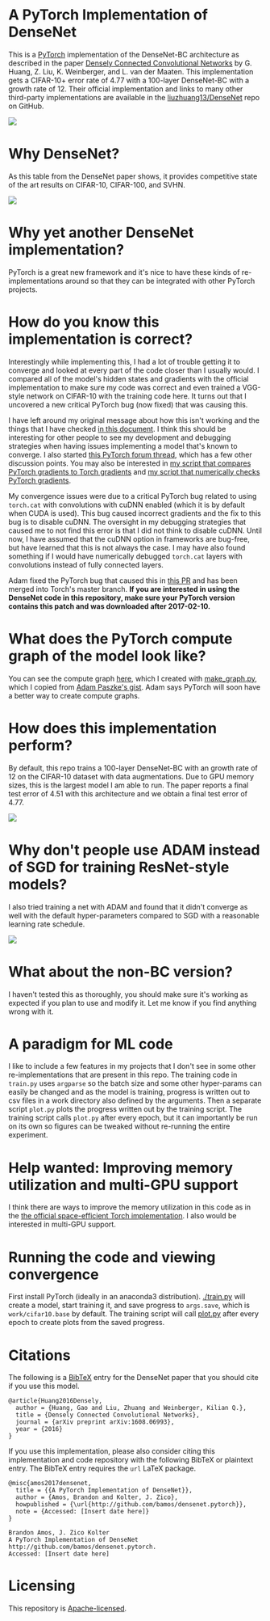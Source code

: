 # A PyTorch Implementation of DenseNet

This is a [PyTorch](http://pytorch.org/) implementation of the
DenseNet-BC architecture as described in the
paper [Densely Connected Convolutional Networks](https://arxiv.org/abs/1608.06993)
by G. Huang, Z. Liu, K. Weinberger, and L. van der Maaten.
This implementation gets a CIFAR-10+ error rate of
4.77 with a 100-layer DenseNet-BC with a growth rate of 12.
Their official implementation and links to many other
third-party implementations are available in the
[liuzhuang13/DenseNet](https://github.com/liuzhuang13/DenseNet)
repo on GitHub.

![](images/header.png)

# Why DenseNet?

As this table from the DenseNet paper shows, it provides
competitive state of the art results on CIFAR-10,
CIFAR-100, and SVHN.

![](images/densenet-err-table.png)

# Why yet another DenseNet implementation?

PyTorch is a great new framework and it's nice to have these
kinds of re-implementations around so that they can be integrated
with other PyTorch projects.

# How do you know this implementation is correct?

Interestingly while implementing this, I had a lot of
trouble getting it to converge and looked at every part
of the code closer than I usually would.
I compared all of the model's hidden states and gradients
with the official implementation to make sure my code was correct
and even trained a VGG-style network on CIFAR-10 with the
training code here.
It turns out that I uncovered a new critical PyTorch
bug (now fixed) that was causing this.

I have left around my original message about how this
isn't working and the things that I have checked
[in this document](attic/debugging-discussion.md).
I think this should be interesting for other people to
see my development and debugging strategies when
having issues implementing a model that's known
to converge.
I also started
[this PyTorch forum thread](https://discuss.pytorch.org/t/help-debugging-densenet-model-on-cifar-10/412),
which has a few other discussion points.
You may also be interested in
[my script that
compares PyTorch gradients to Torch gradients](https://github.com/bamos/densenet.pytorch/blob/master/attic/compare-pytorch-and-torch-grads.py)
and
[my script that numerically checks PyTorch gradients](https://github.com/bamos/densenet.pytorch/blob/master/attic/numcheck-grads.py).

My convergence issues were due to a critical PyTorch bug
related to using `torch.cat` with convolutions with cuDNN
enabled (which it is by default when CUDA is used).
This bug caused incorrect gradients and the fix to
this bug is to disable cuDNN.
The oversight in my debugging strategies that caused me to
not find this error is that I did not think to disable cuDNN.
Until now, I have assumed that the cuDNN option in frameworks
are bug-free, but have learned that this is not always the case.
I may have also found something if I would have numerically
debugged `torch.cat` layers with convolutions instead of
fully connected layers.

Adam fixed the PyTorch bug that caused this in
[this PR](https://github.com/pytorch/pytorch/pull/708)
and has been merged into Torch's master branch.
**If you are interested in using the DenseNet code in
this repository, make sure your PyTorch version
contains this patch and was downloaded after 2017-02-10.**

# What does the PyTorch compute graph of the model look like?

You can see the compute graph [here](images/graph.png),
which I created with [make_graph.py](https://github.com/bamos/densenet.pytorch/blob/master/make_graph.py),
which I copied from
[Adam Paszke's gist](https://gist.github.com/apaszke/01aae7a0494c55af6242f06fad1f8b70).
Adam says PyTorch will soon have a better way to create
compute graphs.

# How does this implementation perform?

By default, this repo trains a 100-layer DenseNet-BC with
an growth rate of 12 on the CIFAR-10 dataset with
data augmentations.
Due to GPU memory sizes, this is the largest model I am able to run.
The paper reports a final test error of 4.51 with this
architecture and we obtain a final test error of 4.77.

![](images/sgd-loss-error.png)

# Why don't people use ADAM instead of SGD for training ResNet-style models?

I also tried training a net with ADAM and found that it didn't
converge as well with the default hyper-parameters compared
to SGD with a reasonable learning rate schedule.

![](images/adam-loss-error.png)

# What about the non-BC version?

I haven't tested this as thoroughly, you should make sure
it's working as expected if you plan to use and modify it.
Let me know if you find anything wrong with it.

# A paradigm for ML code

I like to include a few features in my projects
that I don't see in some other re-implementations
that are present in this repo.
The training code in `train.py` uses `argparse` so the batch size
and some other hyper-params can easily be changed
and as the model is training, progress is written
out to csv files in a work directory also defined
by the arguments.
Then a separate script `plot.py` plots the
progress written out by the training script.
The training script calls `plot.py` after every epoch,
but it can importantly be run on its own so figures
can be tweaked without re-running the entire experiment.

# Help wanted: Improving memory utilization and multi-GPU support

I think there are ways to improve the memory utilization
in this code as in the
[the official space-efficient Torch implementation](https://github.com/gaohuang/DenseNet_lite).
I also would be interested in multi-GPU support.

# Running the code and viewing convergence

First install PyTorch (ideally in an anaconda3 distribution).
[./train.py](./train.py) will create a model, start training it,
and save progress to `args.save`, which is
`work/cifar10.base` by default.
The training script will call [plot.py](./plot.py) after
every epoch to create plots from the saved progress.

# Citations

The following is a [BibTeX](http://www.bibtex.org/)
entry for the DenseNet paper that you should cite
if you use this model.

```
@article{Huang2016Densely,
  author = {Huang, Gao and Liu, Zhuang and Weinberger, Kilian Q.},
  title = {Densely Connected Convolutional Networks},
  journal = {arXiv preprint arXiv:1608.06993},
  year = {2016}
}
```

If you use this implementation, please also consider citing this implementation and
code repository with the following BibTeX or plaintext entry.
The BibTeX entry requires the `url` LaTeX package.

```
@misc{amos2017densenet,
  title = {{A PyTorch Implementation of DenseNet}},
  author = {Amos, Brandon and Kolter, J. Zico},
  howpublished = {\url{http://github.com/bamos/densenet.pytorch}},
  note = {Accessed: [Insert date here]}
}

Brandon Amos, J. Zico Kolter
A PyTorch Implementation of DenseNet
http://github.com/bamos/densenet.pytorch.
Accessed: [Insert date here]
```

# Licensing

This repository is
[Apache-licensed](https://github.com/bamos/densenet.pytorch/blob/master/LICENSE).

